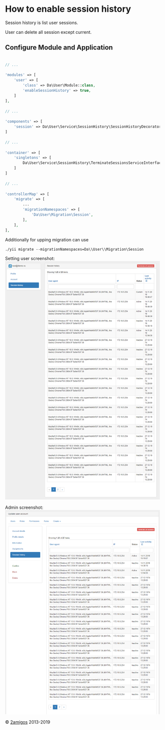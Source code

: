 How to enable session history
============================

Session history is list user sessions.

User can delete all session except current.

Configure Module and Application
--------------------------------

```php

// ... 

'modules' => [
    'user' => [
        'class' => Da\User\Module::class,
        'enableSessionHistory' => true,
    ]
], 

// ...

'components' => [
    'session' => Da\User\Service\SessionHistory\SessionHistoryDecorator::class,
]

// ...

'container' => [
    'singletons' => [
        Da\User\Service\SessionHistory\TerminateSessionsServiceInterface::class => Da\User\Service\SessionHistory\TerminateSessionsService::class
    ]
]

// ...

'controllerMap' => [
    'migrate' => [
        ...
        'migrationNamespaces' => [
            'Da\User\Migration\Session',
        ],
    ],
],

```

Additionally for upping migration can use 
```
./yii migrate --migrationNamespaces=Da\\User\\Migration\Session
```

Setting user screenshot:
![Settings user screenshot](./session-history/settings.png)

Admin screenshot:
![Admin screenshot](./session-history/admin.png)

© [2amigos](http://www.2amigos.us/) 2013-2019

